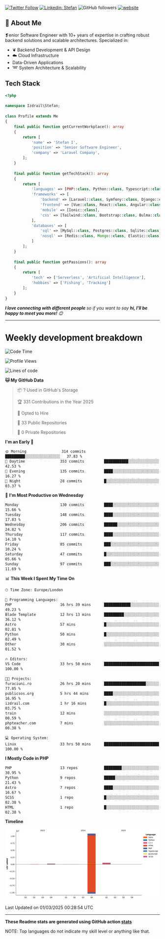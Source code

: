 [![Twitter Follow](https://img.shields.io/twitter/follow/thephpteacher?label=Follow)](https://twitter.com/intent/follow?screen_name=thephpteacher)
[![Linkedin: Stefan](https://img.shields.io/badge/izdrail-blue?style=flat-square&logo=Linkedin&logoColor=white&link=https://www.linkedin.com/in/izdrail/)](https://www.linkedin.com/in/izdrail/)
![GitHub followers](https://img.shields.io/github/followers/izdrail?label=Follow&style=social)
[![website](https://img.shields.io/badge/Website-46a2f1.svg?&style=flat-square&logo=Google-Chrome&logoColor=white&link=https://izdrail.com/)](https://izdrail.com/)

## 🚀 About Me
❡enior Software Engineer with 10+ years of expertise in crafting robust backend solutions and scalable architectures. 
Specialized in:

- ❦ Backend Development & API Design
- ☁️ Cloud Infrastructure
-  Data-Driven Applications
- ➿ System Architecture & Scalability

## Tech Stack

```php
<?php

namespace Izdrail\Stefan;

class Profile extends Me
{
    final public function getCurrentWorkplace(): array
    {
        return [
            'name' => 'Stefan I',
            'position' => 'Senior Software Engineer',
            'company' => 'Laravel Company',
        ];
    }
    
    final public function getTechStack(): array
    {
        return [
            'languages' => [PHP::class, Python::class, Typescript::class],
            'frameworks' => [
                'backend' => [Laravel::class, Symfony::class, Django::class, FastApi::class],
                'frontend' => [Vue::class, React::class, Angular::class],
                'mobile' => [Ionic::class],
                'css' => [Tailwind::class, Bootstrap::class, Bulma::class]
            ],
            'databases' => [
                'sql' => [MySql::class, Postgres::class, Sqlite::class],
                'nosql' => [Redis::class, Mongo::class, Elastic::class]
            ]
        ];
    }

    final public function getPassions(): array
    {
        return [
            'tech' => ['Serverless', 'Artificial Intelligence'],
            'hobbies' => ['Fishing', 'Tracking']
        ];
    }
}
```
 <em><b>I love connecting with different people</b> so if you want to say <b>hi, I'll be happy to meet you more!</b> 😊</em>


---
# Weekly development breakdown
<!--START_SECTION:waka-->
![Code Time](http://img.shields.io/badge/Code%20Time-1%2C105%20hrs%2049%20mins-blue)

![Profile Views](http://img.shields.io/badge/Profile%20Views-56-blue)

![Lines of code](https://img.shields.io/badge/From%20Hello%20World%20I%27ve%20Written-11.7%20million%20lines%20of%20code-blue)

**🐱 My GitHub Data** 

> 📦 ? Used in GitHub's Storage 
 > 
> 🏆 331 Contributions in the Year 2025
 > 
> 💼 Opted to Hire
 > 
> 📜 33 Public Repositories 
 > 
> 🔑 0 Private Repositories 
 > 
**I'm an Early 🐤** 

```text
🌞 Morning                314 commits         █████████░░░░░░░░░░░░░░░░   37.83 % 
🌆 Daytime                353 commits         ███████████░░░░░░░░░░░░░░   42.53 % 
🌃 Evening                135 commits         ████░░░░░░░░░░░░░░░░░░░░░   16.27 % 
🌙 Night                  28 commits          █░░░░░░░░░░░░░░░░░░░░░░░░   03.37 % 
```
📅 **I'm Most Productive on Wednesday** 

```text
Monday                   130 commits         ████░░░░░░░░░░░░░░░░░░░░░   15.66 % 
Tuesday                  148 commits         ████░░░░░░░░░░░░░░░░░░░░░   17.83 % 
Wednesday                206 commits         ██████░░░░░░░░░░░░░░░░░░░   24.82 % 
Thursday                 117 commits         ████░░░░░░░░░░░░░░░░░░░░░   14.10 % 
Friday                   85 commits          ███░░░░░░░░░░░░░░░░░░░░░░   10.24 % 
Saturday                 47 commits          █░░░░░░░░░░░░░░░░░░░░░░░░   05.66 % 
Sunday                   97 commits          ███░░░░░░░░░░░░░░░░░░░░░░   11.69 % 
```


📊 **This Week I Spent My Time On** 

```text
🕑︎ Time Zone: Europe/London

💬 Programming Languages: 
PHP                      16 hrs 39 mins      ████████████░░░░░░░░░░░░░   49.23 % 
Blade Template           12 hrs 13 mins      █████████░░░░░░░░░░░░░░░░   36.12 % 
Astro                    57 mins             █░░░░░░░░░░░░░░░░░░░░░░░░   02.81 % 
Python                   50 mins             █░░░░░░░░░░░░░░░░░░░░░░░░   02.49 % 
Other                    30 mins             ░░░░░░░░░░░░░░░░░░░░░░░░░   01.52 % 

🔥 Editors: 
VS Code                  33 hrs 50 mins      █████████████████████████   100.00 % 

🐱‍💻 Projects: 
furaciuni.ro             26 hrs 20 mins      ███████████████████░░░░░░   77.85 % 
publicsos.org            5 hrs 44 mins       ████░░░░░░░░░░░░░░░░░░░░░   16.95 % 
izdrail.com              1 hr 16 mins        █░░░░░░░░░░░░░░░░░░░░░░░░   03.75 % 
train                    12 mins             ░░░░░░░░░░░░░░░░░░░░░░░░░   00.59 % 
phpteacher.com           7 mins              ░░░░░░░░░░░░░░░░░░░░░░░░░   00.38 % 

💻 Operating System: 
Linux                    33 hrs 50 mins      █████████████████████████   100.00 % 
```

**I Mostly Code in PHP** 

```text
PHP                      13 repos            ████████░░░░░░░░░░░░░░░░░   30.95 % 
Python                   9 repos             █████░░░░░░░░░░░░░░░░░░░░   21.43 % 
Astro                    7 repos             ████░░░░░░░░░░░░░░░░░░░░░   16.67 % 
SCSS                     1 repo              █░░░░░░░░░░░░░░░░░░░░░░░░   02.38 % 
HTML                     1 repo              █░░░░░░░░░░░░░░░░░░░░░░░░   02.38 % 
```



**Timeline**

![Lines of Code chart](https://raw.githubusercontent.com/izdrail/izdrail/master/assets/bar_graph.png)


 Last Updated on 01/03/2025 00:28:54 UTC
<!--END_SECTION:waka-->

---


**These Readme stats are generated using GitHub action [stats](https://github.com/izdrail/stats)**

NOTE: Top languages do not indicate my skill level or anything like that. 
